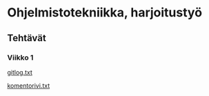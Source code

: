 # Ohjelmistotekniikka, harjoitustyö

## Tehtävät

### Viikko 1

[gitlog.txt](https://github.com/lautsar/ot-ht-2020/blob/master/laskarit/viikko1/gitlog.txt)

[komentorivi.txt](https://github.com/lautsar/ot-ht-2020/blob/master/laskarit/viikko1/komentorivi.txt)
